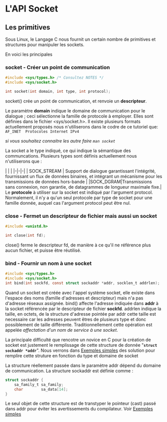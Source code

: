 # L'API Socket

## Les primitives

Sous Linux, le Langage C nous fournit un certain nombre de primitives et structures pour manipuler les sockets.

En voici les principales

### socket - Créer un point de communication

```C
#include <sys/types.h> /* Consultez NOTES */
#include <sys/socket.h>

int socket(int domain, int type, int protocol);
```

socket() crée un point de communication, et renvoie un **descripteur**.

Le  paramètre  **domain**  indique le domaine de communication pour le dialogue ; ceci sélectionne la famille de protocole à employer. Elles sont définies  dans le fichier <sys/socket.h>. Il existe plusieurs formats actuellement proposés nous n'utiliserons dans le codre de ce tutoriel que:
`AF_INET  Protocoles Internet IPv4`

*si vous souhaitez connaitre les autre faire `man socket`*

La socket a le type indiqué, ce qui indique la sémantique des  communcations. Plusieurs types sont définis actuellement nous n'utiliserons que :

| | |
|-|-|-|
| SOCK_STREAM  |   Support  de dialogue garantissant l'intégrité,     fournissant un flux de données binaires, et intégrant un mécanisme pour les transmissions de données hors-bande |
|SOCK_DGRAM|Transmissions  sans  connexion,  non garantie, de datagrammes de longueur maximale fixe.|
Le **protocole** à utiliser sur la socket est indiqué par l'argument protocol.  Normalement, il n'y a qu'un seul protocole par type de socket pour une famille donnée, auquel cas l'argument protocol peut être nul.


### close - Fermet un descripteur de fichier mais aussi un socket

```C
#include <unistd.h>

int close(int fd);
```
close()  ferme  le  descripteur  fd, de manière à ce qu'il ne référence plus aucun fichier, et puisse être réutilisé.


### bind - Fournir un nom à une socket

```C
#include <sys/types.h>
#include <sys/socket.h>
int bind(int sockfd, const struct sockaddr *addr, socklen_t addrlen);
```

Quand  un socket est créée avec l'appel système socket, elle existe dans l'espace des noms (famille  d'adresses et descripteur)  mais  n'a  pas  d'adresse réseaux assignée. bind() affecte l'adresse indiquée dans **addr** à la socket référencée par le descripteur de fichier **sockfd**. addrlen indique la taille, en  octets, de la structure d'adresse pointée par addr cette taille est necessaire car les adresses peuvent êtres de plusieurs type et donc possiblement de taille différente. Traditionnellement cette opération est appelée *affectation d'un nom de service à une socket*.

La principale difficulté que rencotre un novice en C pour la création de socket est justement le remplissage de cette structure de donnée "__`struct sockaddr *addr`__". Nous verrons dans [Exemples simples](Exemples/) des solution pour remplire cette struture en fonction du type et domaine de socket

La structure réellement passée dans le paramètre addr dépend du domaine
       de communication. La structure sockaddr est définie comme :
```C
struct sockaddr {
    sa_family_t sa_family;
    char        sa_data[14];
}
```

Le seul objet de cette structure est de transtyper  le  pointeur (cast) passé dans addr pour éviter les avertissements du compilateur. Voir [Exemples simples](Exemples/)

